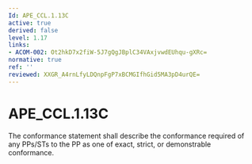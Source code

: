 ```yaml
---
Id: APE_CCL.1.13C
active: true
derived: false
level: 1.17
links:
- ACOM-002: Ot2hkD7x2fiW-5J7gQgJBplC34VAxjvwdEUhqu-gXRc=
normative: true
ref: ''
reviewed: XXGR_A4rnLfyLDQnpFgP7xBCMGIfhGid5MA3pD4urQE=
---
```


# APE_CCL.1.13C

The conformance statement shall describe the conformance required of any PPs/STs to the PP as one of exact, strict, or demonstrable conformance.